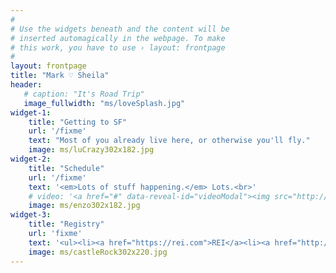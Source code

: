 ```yaml
---
#
# Use the widgets beneath and the content will be
# inserted automagically in the webpage. To make
# this work, you have to use › layout: frontpage
#
layout: frontpage
title: "Mark ♡ Sheila"
header:
   # caption: "It's Road Trip"
   image_fullwidth: "ms/loveSplash.jpg"
widget-1:
    title: "Getting to SF"
    url: '/fixme'
    text: "Most of you already live here, or otherwise you'll fly."
    image: ms/luCrazy302x182.jpg
widget-2:
    title: "Schedule"
    url: '/fixme'
    text: '<em>Lots of stuff happening.</em> Lots.<br>'
    # video: '<a href="#" data-reveal-id="videoModal"><img src="http://phlow.github.io/feeling-responsive/images/start-video-feeling-responsive-302x182.jpg" width="302" height="182" alt=""></a>'
    image: ms/enzo302x182.jpg
widget-3:
    title: "Registry"
    url: 'fixme'
    text: '<ul><li><a href="https://rei.com">REI</a><li><a href="http://www.amazon.com/registry/wedding/18PJAUXQVGHSJ">Amazon</a>'
    image: ms/castleRock302x220.jpg
---
```



<div id="" class="" data-reveal="">
  </div>